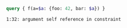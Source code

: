```graphql
query { f(a=$a: {foo: 42, bar: $a}) }
```

```
1:32: argument self reference in constraint
```